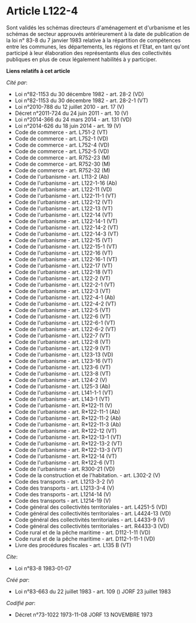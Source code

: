 # Article L122-4

Sont validés les schémas directeurs d'aménagement et d'urbanisme et les schémas de secteur approuvés antérieurement à la date
de publication de la loi n° 83-8 du 7 janvier 1983 relative à la répartition de compétences entre les communes, les
départements, les régions et l'Etat, en tant qu'ont participé à leur élaboration des représentants élus des collectivités
publiques en plus de ceux légalement habilités à y participer.

**Liens relatifs à cet article**

_Cité par_:

  - Loi n°82-1153 du 30 décembre 1982 - art. 28-2 (VD)
  - Loi n°82-1153 du 30 décembre 1982 - art. 28-2-1 (VT)
  - Loi n°2010-788 du 12 juillet 2010 - art. 17 (V)
  - Décret n°2011-724 du 24 juin 2011 - art. 10 (V)
  - Loi n°2014-366 du 24 mars 2014 - art. 131 (VD)
  - Loi n°2014-626 du 18 juin 2014 - art. 19 (V)
  - Code de commerce - art. L751-2 (VT)
  - Code de commerce - art. L752-1 (VD)
  - Code de commerce - art. L752-4 (VD)
  - Code de commerce - art. L752-5 (VD)
  - Code de commerce - art. R752-23 (M)
  - Code de commerce - art. R752-30 (M)
  - Code de commerce - art. R752-32 (M)
  - Code de l'urbanisme - art. L113-2 (Ab)
  - Code de l'urbanisme - art. L122-1-16 (Ab)
  - Code de l'urbanisme - art. L122-11 (VD)
  - Code de l'urbanisme - art. L122-11-1 (VT)
  - Code de l'urbanisme - art. L122-12 (VT)
  - Code de l'urbanisme - art. L122-13 (VT)
  - Code de l'urbanisme - art. L122-14 (VT)
  - Code de l'urbanisme - art. L122-14-1 (VT)
  - Code de l'urbanisme - art. L122-14-2 (VT)
  - Code de l'urbanisme - art. L122-14-3 (VT)
  - Code de l'urbanisme - art. L122-15 (VT)
  - Code de l'urbanisme - art. L122-15-1 (VT)
  - Code de l'urbanisme - art. L122-16 (VT)
  - Code de l'urbanisme - art. L122-16-1 (VT)
  - Code de l'urbanisme - art. L122-17 (VT)
  - Code de l'urbanisme - art. L122-18 (VT)
  - Code de l'urbanisme - art. L122-2 (VT)
  - Code de l'urbanisme - art. L122-2-1 (VT)
  - Code de l'urbanisme - art. L122-3 (VT)
  - Code de l'urbanisme - art. L122-4-1 (Ab)
  - Code de l'urbanisme - art. L122-4-2 (VT)
  - Code de l'urbanisme - art. L122-5 (VT)
  - Code de l'urbanisme - art. L122-6 (VT)
  - Code de l'urbanisme - art. L122-6-1 (VT)
  - Code de l'urbanisme - art. L122-6-2 (VT)
  - Code de l'urbanisme - art. L122-7 (VT)
  - Code de l'urbanisme - art. L122-8 (VT)
  - Code de l'urbanisme - art. L122-9 (VT)
  - Code de l'urbanisme - art. L123-13 (VD)
  - Code de l'urbanisme - art. L123-16 (VT)
  - Code de l'urbanisme - art. L123-6 (VT)
  - Code de l'urbanisme - art. L123-8 (VT)
  - Code de l'urbanisme - art. L124-2 (V)
  - Code de l'urbanisme - art. L125-3 (Ab)
  - Code de l'urbanisme - art. L141-1-1 (VT)
  - Code de l'urbanisme - art. L143-1 (VT)
  - Code de l'urbanisme - art. R*122-11 (V)
  - Code de l'urbanisme - art. R*122-11-1 (Ab)
  - Code de l'urbanisme - art. R*122-11-2 (Ab)
  - Code de l'urbanisme - art. R*122-11-3 (Ab)
  - Code de l'urbanisme - art. R*122-12 (VT)
  - Code de l'urbanisme - art. R*122-13-1 (VT)
  - Code de l'urbanisme - art. R*122-13-2 (VT)
  - Code de l'urbanisme - art. R*122-13-3 (VT)
  - Code de l'urbanisme - art. R*122-14 (VT)
  - Code de l'urbanisme - art. R*122-6 (VT)
  - Code de l'urbanisme - art. R300-21 (VD)
  - Code de la construction et de l'habitation. - art. L302-2 (V)
  - Code des transports - art. L1213-3-2 (V)
  - Code des transports - art. L1213-3-4 (V)
  - Code des transports - art. L1214-14 (V)
  - Code des transports - art. L1214-19 (V)
  - Code général des collectivités territoriales - art. L4251-5 (VD)
  - Code général des collectivités territoriales - art. L4424-13 (VD)
  - Code général des collectivités territoriales - art. L4433-9 (V)
  - Code général des collectivités territoriales - art. R4433-3 (VD)
  - Code rural et de la pêche maritime - art. D112-1-11 (VD)
  - Code rural et de la pêche maritime - art. D112-1-11-1 (VD)
  - Livre des procédures fiscales - art. L135 B (VT)

_Cite_:

  - Loi n°83-8 1983-01-07

_Créé par_:

  - Loi n°83-663 du 22 juillet 1983 - art. 109 () JORF 23 juillet 1983

_Codifié par_:

  - Décret n°73-1022 1973-11-08 JORF 13 NOVEMBRE 1973
